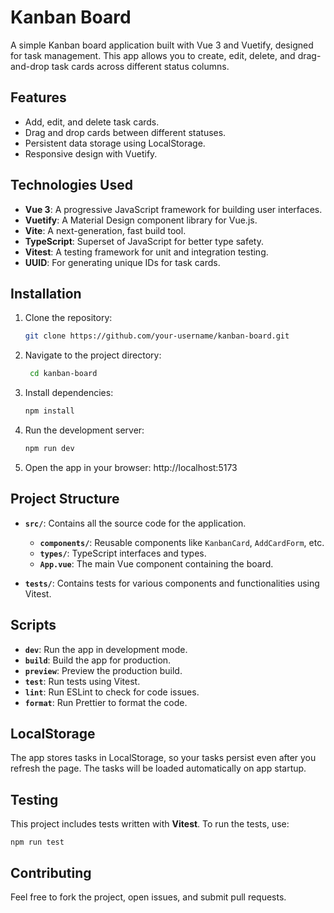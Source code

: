 # Kanban Board

A simple Kanban board application built with Vue 3 and Vuetify, designed for task management. This app allows you to create, edit, delete, and drag-and-drop task cards across different status columns.

## Features

- Add, edit, and delete task cards.
- Drag and drop cards between different statuses.
- Persistent data storage using LocalStorage.
- Responsive design with Vuetify.

## Technologies Used

- **Vue 3**: A progressive JavaScript framework for building user interfaces.
- **Vuetify**: A Material Design component library for Vue.js.
- **Vite**: A next-generation, fast build tool.
- **TypeScript**: Superset of JavaScript for better type safety.
- **Vitest**: A testing framework for unit and integration testing.
- **UUID**: For generating unique IDs for task cards.

## Installation

1. Clone the repository:

   ```bash
   git clone https://github.com/your-username/kanban-board.git

2. Navigate to the project directory:
   ```bash
    cd kanban-board

3. Install dependencies:
    ```bash
    npm install

5. Run the development server:
   ```bash
   npm run dev

6. Open the app in your browser:
  http://localhost:5173

## Project Structure

- **`src/`**: Contains all the source code for the application.
  - **`components/`**: Reusable components like `KanbanCard`, `AddCardForm`, etc.
  - **`types/`**: TypeScript interfaces and types.
  - **`App.vue`**: The main Vue component containing the board.

- **`tests/`**: Contains tests for various components and functionalities using Vitest.

## Scripts

- **`dev`**: Run the app in development mode.
- **`build`**: Build the app for production.
- **`preview`**: Preview the production build.
- **`test`**: Run tests using Vitest.
- **`lint`**: Run ESLint to check for code issues.
- **`format`**: Run Prettier to format the code.

## LocalStorage

The app stores tasks in LocalStorage, so your tasks persist even after you refresh the page. The tasks will be loaded automatically on app startup.

## Testing

This project includes tests written with **Vitest**. To run the tests, use:     
    
    npm run test

## Contributing

Feel free to fork the project, open issues, and submit pull requests.
